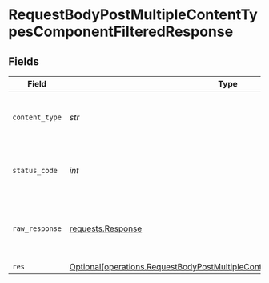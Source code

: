 # RequestBodyPostMultipleContentTypesComponentFilteredResponse


## Fields

| Field                                                                                                                                                              | Type                                                                                                                                                               | Required                                                                                                                                                           | Description                                                                                                                                                        |
| ------------------------------------------------------------------------------------------------------------------------------------------------------------------ | ------------------------------------------------------------------------------------------------------------------------------------------------------------------ | ------------------------------------------------------------------------------------------------------------------------------------------------------------------ | ------------------------------------------------------------------------------------------------------------------------------------------------------------------ |
| `content_type`                                                                                                                                                     | *str*                                                                                                                                                              | :heavy_check_mark:                                                                                                                                                 | HTTP response content type for this operation                                                                                                                      |
| `status_code`                                                                                                                                                      | *int*                                                                                                                                                              | :heavy_check_mark:                                                                                                                                                 | HTTP response status code for this operation                                                                                                                       |
| `raw_response`                                                                                                                                                     | [requests.Response](https://requests.readthedocs.io/en/latest/api/#requests.Response)                                                                              | :heavy_minus_sign:                                                                                                                                                 | Raw HTTP response; suitable for custom response parsing                                                                                                            |
| `res`                                                                                                                                                              | [Optional[operations.RequestBodyPostMultipleContentTypesComponentFilteredRes]](../../models/operations/requestbodypostmultiplecontenttypescomponentfilteredres.md) | :heavy_minus_sign:                                                                                                                                                 | OK                                                                                                                                                                 |
